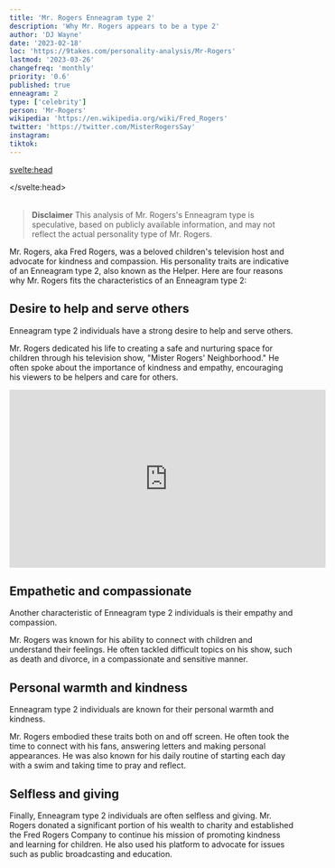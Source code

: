 ```yaml
---
title: 'Mr. Rogers Enneagram type 2'
description: 'Why Mr. Rogers appears to be a type 2'
author: 'DJ Wayne'
date: '2023-02-18'
loc: 'https://9takes.com/personality-analysis/Mr-Rogers'
lastmod: '2023-03-26'
changefreq: 'monthly'
priority: '0.6'
published: true
enneagram: 2
type: ['celebrity']
person: 'Mr-Rogers'
wikipedia: 'https://en.wikipedia.org/wiki/Fred_Rogers'
twitter: 'https://twitter.com/MisterRogersSay'
instagram:
tiktok:
---
```


<svelte:head>

</svelte:head>

<script>
	import  PopCard  from "$lib/components/atoms/PopCard.svelte";
import BlogPurpose from '$lib/components/blog/BlogPurpose.svelte'
</script>
<div
	style="display: flex;
    justify-content: center;
    margin: 1rem 0;
	"
>
	<PopCard
		image={`/types/2s/${'Mr-Rogers'}.webp`}
		showIcon={false}
		enneagramType="2"
		displayText="Mr. Rogers"
		subtext=""
	/>
</div>

> **Disclaimer** This analysis of Mr. Rogers's Enneagram type is speculative, based on publicly available information, and may not reflect the actual personality type of Mr. Rogers.

<p class="firstLetter">Mr. Rogers, aka Fred Rogers, was a beloved children's television host and advocate for kindness and compassion. His personality traits are indicative of an Enneagram type 2, also known as the Helper. Here are four reasons why Mr. Rogers fits the characteristics of an Enneagram type 2:</p>

## Desire to help and serve others

Enneagram type 2 individuals have a strong desire to help and serve others.

Mr. Rogers dedicated his life to creating a safe and nurturing space for children through his television show, "Mister Rogers' Neighborhood." He often spoke about the importance of kindness and empathy, encouraging his viewers to be helpers and care for others.

<div class="iframe-container" >
<iframe width="560" height="315" src="https://www.youtube.com/embed/cwiYAYJ9D44?si=GeLzVHIo0A8nlkaL&amp;start=13" title="YouTube video player" frameborder="0" allow="accelerometer; autoplay; clipboard-write; encrypted-media; gyroscope; picture-in-picture; web-share" referrerpolicy="strict-origin-when-cross-origin" allowfullscreen></iframe>
</div>

## Empathetic and compassionate

Another characteristic of Enneagram type 2 individuals is their empathy and compassion.

Mr. Rogers was known for his ability to connect with children and understand their feelings. He often tackled difficult topics on his show, such as death and divorce, in a compassionate and sensitive manner.

## Personal warmth and kindness

Enneagram type 2 individuals are known for their personal warmth and kindness.

Mr. Rogers embodied these traits both on and off screen. He often took the time to connect with his fans, answering letters and making personal appearances. He was also known for his daily routine of starting each day with a swim and taking time to pray and reflect.

## Selfless and giving

Finally, Enneagram type 2 individuals are often selfless and giving. Mr. Rogers donated a significant portion of his wealth to charity and established the Fred Rogers Company to continue his mission of promoting kindness and learning for children. He also used his platform to advocate for issues such as public broadcasting and education.
